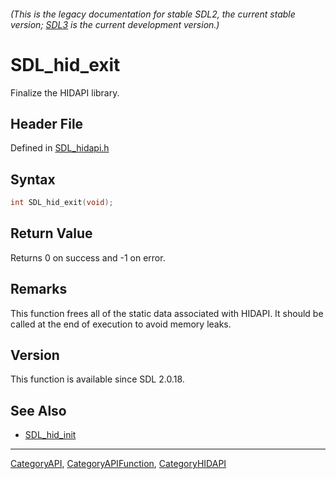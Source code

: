 ###### (This is the legacy documentation for stable SDL2, the current stable version; [SDL3](https://wiki.libsdl.org/SDL3/) is the current development version.)
# SDL_hid_exit

Finalize the HIDAPI library.

## Header File

Defined in [SDL_hidapi.h](https://github.com/libsdl-org/SDL/blob/SDL2/include/SDL_hidapi.h)

## Syntax

```c
int SDL_hid_exit(void);

```

## Return Value

Returns 0 on success and -1 on error.

## Remarks

This function frees all of the static data associated with HIDAPI. It
should be called at the end of execution to avoid memory leaks.

## Version

This function is available since SDL 2.0.18.

## See Also

- [SDL_hid_init](SDL_hid_init)

----
[CategoryAPI](CategoryAPI), [CategoryAPIFunction](CategoryAPIFunction), [CategoryHIDAPI](CategoryHIDAPI)

